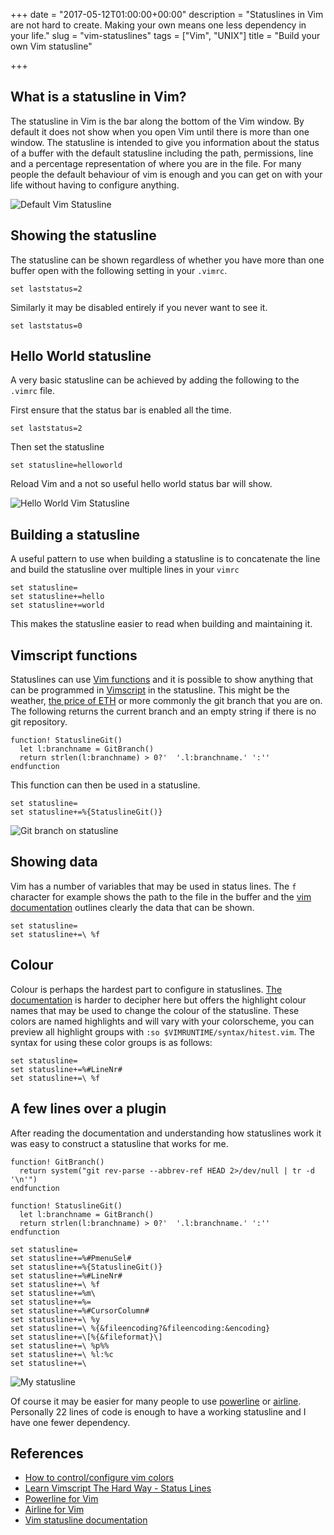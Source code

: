 +++
date = "2017-05-12T01:00:00+00:00"
description = "Statuslines in Vim are not hard to create. Making your own means one less dependency in your life."
slug = "vim-statuslines"
tags = ["Vim", "UNIX"]
title = "Build your own Vim statusline"

+++

## What is a statusline in Vim?

The statusline in Vim is the bar along the bottom of the Vim window. By default it does not show when you open Vim until there is more than one window. The statusline is intended to give you information about the status of a buffer with the default statusline including the path, permissions, line and a percentage representation of where you are in the file. For many people the default behaviour of vim is enough and you can get on with your life without having to configure anything.

![Default Vim Statusline][10] 

## Showing the statusline

The statusline can be shown regardless of whether you have more than one buffer open with the following setting in your `.vimrc`.

    set laststatus=2

Similarly it may be disabled entirely if you never want to see it.

    set laststatus=0

## Hello World statusline

A very basic statusline can be achieved by adding the following to the `.vimrc` file. 

First ensure that the status bar is enabled all the time.

    set laststatus=2

Then set the statusline

    set statusline=helloworld

Reload Vim and a not so useful hello world status bar will show. 

![Hello World Vim Statusline][11] 

## Building a statusline

A useful pattern to use when building a statusline is to concatenate the line and build the statusline over multiple lines in your `vimrc`

    set statusline=
    set statusline+=hello
    set statusline+=world

This makes the statusline easier to read when building and maintaining it. 

## Vimscript functions

Statuslines can use [Vim functions][1] and it is possible to show anything that can be programmed in [Vimscript][2] in the statusline. This might be the weather, [the price of ETH][3] or more commonly the git branch that you are on. The following returns the current branch and an empty string if there is no git repository.

    function! StatuslineGit()
      let l:branchname = GitBranch()
      return strlen(l:branchname) > 0?'  '.l:branchname.' ':''
    endfunction

This function can then be used in a statusline.

    set statusline=
    set statusline+=%{StatuslineGit()}

![Git branch on statusline][12] 

## Showing data

Vim has a number of variables that may be used in status lines. The `f` character for example shows the path to the file in the buffer and the [vim documentation][4] outlines clearly the data that can be shown. 

    set statusline=
    set statusline+=\ %f
    
## Colour

Colour is perhaps the hardest part to configure in statuslines. [The documentation][7] is harder to decipher here but offers the highlight colour names that may be used to change the colour of the statusline. These colors are named highlights and will vary with your colorscheme, you can preview all highlight groups with `:so $VIMRUNTIME/syntax/hitest.vim`. The syntax for using these color groups is as follows:

    set statusline=
    set statusline+=%#LineNr#
    set statusline+=\ %f

## A few lines over a plugin

After reading the documentation and understanding how statuslines work it was easy to construct a statusline that works for me.

    function! GitBranch()
      return system("git rev-parse --abbrev-ref HEAD 2>/dev/null | tr -d '\n'")
    endfunction

    function! StatuslineGit()
      let l:branchname = GitBranch()
      return strlen(l:branchname) > 0?'  '.l:branchname.' ':''
    endfunction

    set statusline=
    set statusline+=%#PmenuSel#
    set statusline+=%{StatuslineGit()}
    set statusline+=%#LineNr#
    set statusline+=\ %f
    set statusline+=%m\
    set statusline+=%=
    set statusline+=%#CursorColumn#
    set statusline+=\ %y
    set statusline+=\ %{&fileencoding?&fileencoding:&encoding}
    set statusline+=\[%{&fileformat}\]
    set statusline+=\ %p%%
    set statusline+=\ %l:%c
    set statusline+=\ 

![My statusline][13] 

Of course it may be easier for many people to use [powerline][8] or [airline][9]. Personally 22 lines of code is enough to have a working statusline and I have one fewer dependency.

## References

* [How to control/configure vim colors][5]
* [Learn Vimscript The Hard Way - Status Lines][6]
* [Powerline for Vim][8]
* [Airline for Vim][9]
* [Vim statusline documentation][4]

[1]: http://learnvimscriptthehardway.stevelosh.com/chapters/23.html
[2]: http://learnvimscriptthehardway.stevelosh.com/
[3]: https://ethereumprice.org/
[4]: http://vimdoc.sourceforge.net/htmldoc/options.html#'statusline'
[5]: http://alvinalexander.com/linux/vi-vim-editor-color-scheme-syntax#possible-highlight-groups
[6]: http://learnvimscriptthehardway.stevelosh.com/chapters/17.html
[7]: http://vimdoc.sourceforge.net/htmldoc/syntax.html
[8]: https://github.com/Lokaltog/vim-powerline
[9]: https://github.com/vim-airline/vim-airline
[10]: /images/articles/vim-default-statusline.png
[11]: /images/articles/statusline-helloworld.png
[12]: /images/articles/git-branch-statusline.png
[13]: /images/articles/my-statusline.png
